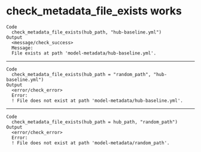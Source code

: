# check_metadata_file_exists works

    Code
      check_metadata_file_exists(hub_path, "hub-baseline.yml")
    Output
      <message/check_success>
      Message:
      File exists at path 'model-metadata/hub-baseline.yml'.

---

    Code
      check_metadata_file_exists(hub_path = "random_path", "hub-baseline.yml")
    Output
      <error/check_error>
      Error:
      ! File does not exist at path 'model-metadata/hub-baseline.yml'.

---

    Code
      check_metadata_file_exists(hub_path = hub_path, "random_path")
    Output
      <error/check_error>
      Error:
      ! File does not exist at path 'model-metadata/random_path'.

